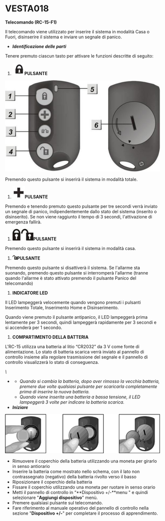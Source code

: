 # VESTA018

**Telecomando (RC-15-F1)**

Il telecomando viene utilizzato per inserire il sistema in modalità Casa o Fuori, disinserire il sistema e inviare un segnale di panico.

-   _**Identificazione delle parti**_

Tenere premuto ciascun tasto per attivare le funzioni descritte di seguito:

1.  ![](<.gitbook/assets/0 (26).jpeg>)**PULSANTE**

![](<.gitbook/assets/1 (19).jpeg>)

Premendo questo pulsante si inserirà il sistema in modalità totale.

1.  ![](<.gitbook/assets/2 (18).jpeg>)**PULSANTE**

Premendo e tenendo premuto questo pulsante per tre secondi verrà inviato un segnale di panico, indipendentemente dallo stato del sistema (inserito o disinserito). Se non viene raggiunto il tempo di 3 secondi, l'attivazione di emergenza fallirà.

1.  ![](<.gitbook/assets/3 (17).jpeg>)**PULSANTE**

Premendo questo pulsante si inserirà il sistema in modalità casa.

1.  ![](<.gitbook/assets/4 (17).jpeg>)**PULSANTE**

Premendo questo pulsante si disattiverà il sistema. Se l'allarme sta suonando, premendo questo pulsante si interromperà l'allarme (tranne quando l'allarme è stato attivato premendo il pulsante Panico del telecomando)

1.  **INDICATORE LED**

Il LED lampeggerà velocemente quando vengono premuti i pulsanti Inserimento Totale, Inserimento Home e Disinserimento.

Quando viene premuto il pulsante antipanico, il LED lampeggerà prima lentamente per 3 secondi, quindi lampeggerà rapidamente per 3 secondi e si accenderà per 1 secondo.

1.  **COMPARTIMENTO DELLA BATTERIA**

L'RC-15 utilizza una batteria al litio “CR2032” da 3 V come fonte di alimentazione. Lo stato di batteria scarica verrà inviato al pannello di controllo insieme alla regolare trasmissione del segnale e il pannello di controllo visualizzerà lo stato di conseguenza.

_\\<NOTE>_

-   -   _Quando si cambia la batteria, dopo aver rimosso la vecchia batteria, premere due volte qualsiasi pulsante per scaricarla completamente prima di inserire la nuova batteria._
    -   _Quando viene inserita una batteria a bassa tensione, il LED lampeggerà 3 volte per indicare la batteria scarica._
-   _**Iniziare**_

![](<.gitbook/assets/5 (25).png>)

-   Rimuovere il coperchio della batteria utilizzando una moneta per girarlo in senso antiorario
-   Inserire la batteria come mostrato nello schema, con il lato non contrassegnato (negativo) della batteria rivolto verso il basso
-   Riposizionare il coperchio della batteria
-   Fissare il coperchio utilizzando una moneta per ruotare in senso orario
-   Metti il ​​pannello di controllo in “**Dispositivo +/-**menu " e quindi selezionare "**Aggiungi dispositivo**" menù.
-   Premere qualsiasi pulsante sul telecomando.
-   Fare riferimento al manuale operativo del pannello di controllo nella sezione "**Dispositivo +/-**" per completare il processo di apprendimento.
